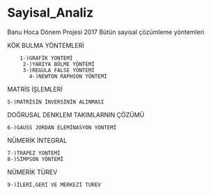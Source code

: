 # Sayisal_Analiz
Banu Hoca Dönem Projesi 2017 
Bütün sayısal çözümleme yöntemleri


KÖK BULMA YÖNTEMLERİ

        1-)GRAFİK YÖNTEMİ
         2-)YARIYA BÖLME YÖNTEMİ
         3-)REGULA FALSE YÖNTEMİ
           4-)NEWTON RAPHSON YÖNTEMİ

 MATRİS İŞLEMLERİ
 
    5-)MATRİSİN İNVERSİNİN ALINMASI

 DOĞRUSAL DENKLEM TAKIMLARNIN ÇÖZÜMÜ
 
    6-)GAUSS JORDAN ELEMİNASYON YÖNTEMİ

 NÜMERİK İNTEGRAL
 
    7-)TRAPEZ YÖNTEMİ
    8-)SİMPSON YÖNTEMİ

 NÜMERİK TÜREV
 
    9-)İLERİ,GERİ VE MERKEZİ TÜREV
